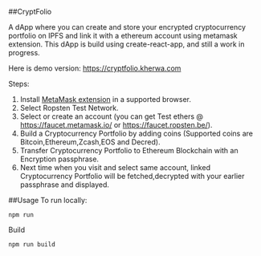 ##CryptFolio

A dApp where you can create and store your encrypted cryptocurrency portfolio on IPFS and link it with a ethereum account using metamask extension. This dApp is build using create-react-app, and still a work in progress.

Here is demo version: https://cryptfolio.kherwa.com

Steps: 
1. Install [MetaMask extension](https://metamask.io/) in a supported browser.
2. Select Ropsten Test Network.
3. Select or create an account (you can get Test ethers @ https://faucet.metamask.io/ or https://faucet.ropsten.be/).
4. Build a Cryptocurrency Portfolio by adding coins (Supported coins are Bitcoin,Ethereum,Zcash,EOS and Decred).
5. Transfer Cryptocurrency Portfolio to Ethereum Blockchain with an Encryption passphrase.
6. Next time when you visit and select same account, linked Cryptocurrency Portfolio will be fetched,decrypted with your earlier
   passphrase and displayed.


##Usage
To run locally:

`npm run` 

Build 

`npm run build` 

